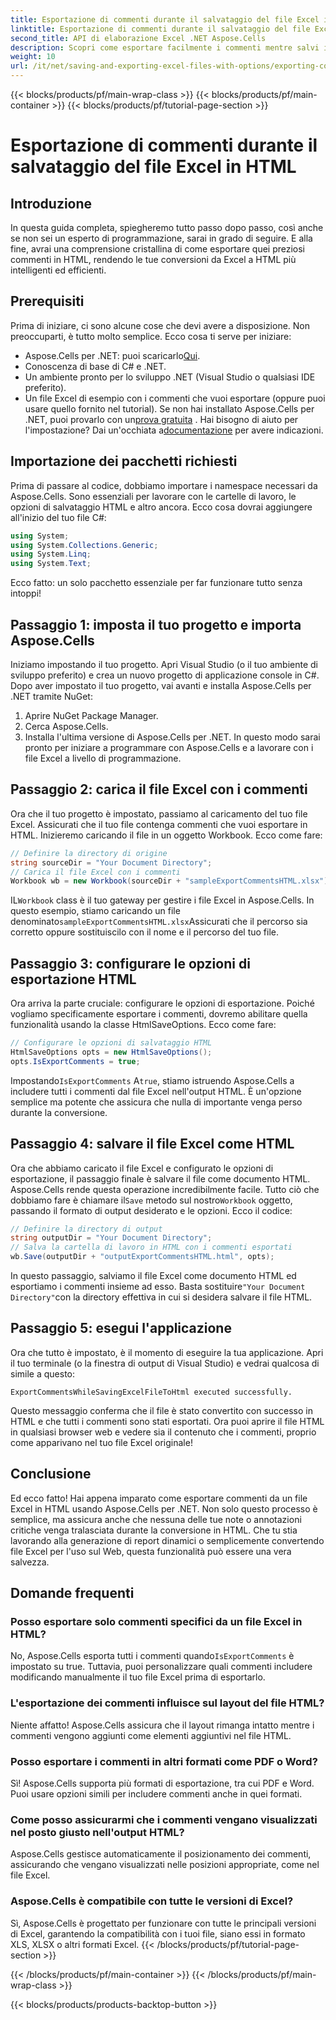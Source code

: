 ```yaml
---
title: Esportazione di commenti durante il salvataggio del file Excel in HTML
linktitle: Esportazione di commenti durante il salvataggio del file Excel in HTML
second_title: API di elaborazione Excel .NET Aspose.Cells
description: Scopri come esportare facilmente i commenti mentre salvi i file Excel in HTML usando Aspose.Cells per .NET. Segui questa guida passo passo per conservare le annotazioni.
weight: 10
url: /it/net/saving-and-exporting-excel-files-with-options/exporting-comments/
---
```


{{< blocks/products/pf/main-wrap-class >}}
{{< blocks/products/pf/main-container >}}
{{< blocks/products/pf/tutorial-page-section >}}

# Esportazione di commenti durante il salvataggio del file Excel in HTML

## Introduzione
In questa guida completa, spiegheremo tutto passo dopo passo, così anche se non sei un esperto di programmazione, sarai in grado di seguire. E alla fine, avrai una comprensione cristallina di come esportare quei preziosi commenti in HTML, rendendo le tue conversioni da Excel a HTML più intelligenti ed efficienti.
## Prerequisiti
Prima di iniziare, ci sono alcune cose che devi avere a disposizione. Non preoccuparti, è tutto molto semplice. Ecco cosa ti serve per iniziare:
-  Aspose.Cells per .NET: puoi scaricarlo[Qui](https://releases.aspose.com/cells/net/).
- Conoscenza di base di C# e .NET.
- Un ambiente pronto per lo sviluppo .NET (Visual Studio o qualsiasi IDE preferito).
- Un file Excel di esempio con i commenti che vuoi esportare (oppure puoi usare quello fornito nel tutorial).
 Se non hai installato Aspose.Cells per .NET, puoi provarlo con un[prova gratuita](https://releases.aspose.com/) . Hai bisogno di aiuto per l'impostazione? Dai un'occhiata a[documentazione](https://reference.aspose.com/cells/net/) per avere indicazioni.
## Importazione dei pacchetti richiesti
Prima di passare al codice, dobbiamo importare i namespace necessari da Aspose.Cells. Sono essenziali per lavorare con le cartelle di lavoro, le opzioni di salvataggio HTML e altro ancora. Ecco cosa dovrai aggiungere all'inizio del tuo file C#:
```csharp
using System;
using System.Collections.Generic;
using System.Linq;
using System.Text;
```
Ecco fatto: un solo pacchetto essenziale per far funzionare tutto senza intoppi!
## Passaggio 1: imposta il tuo progetto e importa Aspose.Cells
Iniziamo impostando il tuo progetto. Apri Visual Studio (o il tuo ambiente di sviluppo preferito) e crea un nuovo progetto di applicazione console in C#. Dopo aver impostato il tuo progetto, vai avanti e installa Aspose.Cells per .NET tramite NuGet:
1. Aprire NuGet Package Manager.
2. Cerca Aspose.Cells.
3. Installa l'ultima versione di Aspose.Cells per .NET.
In questo modo sarai pronto per iniziare a programmare con Aspose.Cells e a lavorare con i file Excel a livello di programmazione.
## Passaggio 2: carica il file Excel con i commenti
Ora che il tuo progetto è impostato, passiamo al caricamento del tuo file Excel. Assicurati che il tuo file contenga commenti che vuoi esportare in HTML. Inizieremo caricando il file in un oggetto Workbook.
Ecco come fare:
```csharp
// Definire la directory di origine
string sourceDir = "Your Document Directory";
// Carica il file Excel con i commenti
Workbook wb = new Workbook(sourceDir + "sampleExportCommentsHTML.xlsx");
```
 IL`Workbook` class è il tuo gateway per gestire i file Excel in Aspose.Cells. In questo esempio, stiamo caricando un file denominato`sampleExportCommentsHTML.xlsx`Assicurati che il percorso sia corretto oppure sostituiscilo con il nome e il percorso del tuo file.
## Passaggio 3: configurare le opzioni di esportazione HTML
Ora arriva la parte cruciale: configurare le opzioni di esportazione. Poiché vogliamo specificamente esportare i commenti, dovremo abilitare quella funzionalità usando la classe HtmlSaveOptions.
Ecco come fare:
```csharp
// Configurare le opzioni di salvataggio HTML
HtmlSaveOptions opts = new HtmlSaveOptions();
opts.IsExportComments = true;
```
 Impostando`IsExportComments` A`true`, stiamo istruendo Aspose.Cells a includere tutti i commenti dal file Excel nell'output HTML. È un'opzione semplice ma potente che assicura che nulla di importante venga perso durante la conversione.
## Passaggio 4: salvare il file Excel come HTML
 Ora che abbiamo caricato il file Excel e configurato le opzioni di esportazione, il passaggio finale è salvare il file come documento HTML. Aspose.Cells rende questa operazione incredibilmente facile. Tutto ciò che dobbiamo fare è chiamare il`Save` metodo sul nostro`Workbook` oggetto, passando il formato di output desiderato e le opzioni.
Ecco il codice:
```csharp
// Definire la directory di output
string outputDir = "Your Document Directory";
// Salva la cartella di lavoro in HTML con i commenti esportati
wb.Save(outputDir + "outputExportCommentsHTML.html", opts);
```
 In questo passaggio, salviamo il file Excel come documento HTML ed esportiamo i commenti insieme ad esso. Basta sostituire`"Your Document Directory"`con la directory effettiva in cui si desidera salvare il file HTML.
## Passaggio 5: esegui l'applicazione
Ora che tutto è impostato, è il momento di eseguire la tua applicazione. Apri il tuo terminale (o la finestra di output di Visual Studio) e vedrai qualcosa di simile a questo:
```plaintext
ExportCommentsWhileSavingExcelFileToHtml executed successfully.
```
Questo messaggio conferma che il file è stato convertito con successo in HTML e che tutti i commenti sono stati esportati. Ora puoi aprire il file HTML in qualsiasi browser web e vedere sia il contenuto che i commenti, proprio come apparivano nel tuo file Excel originale!
## Conclusione
Ed ecco fatto! Hai appena imparato come esportare commenti da un file Excel in HTML usando Aspose.Cells per .NET. Non solo questo processo è semplice, ma assicura anche che nessuna delle tue note o annotazioni critiche venga tralasciata durante la conversione in HTML. Che tu stia lavorando alla generazione di report dinamici o semplicemente convertendo file Excel per l'uso sul Web, questa funzionalità può essere una vera salvezza.
## Domande frequenti
### Posso esportare solo commenti specifici da un file Excel in HTML?  
No, Aspose.Cells esporta tutti i commenti quando`IsExportComments` è impostato su true. Tuttavia, puoi personalizzare quali commenti includere modificando manualmente il tuo file Excel prima di esportarlo.
### L'esportazione dei commenti influisce sul layout del file HTML?  
Niente affatto! Aspose.Cells assicura che il layout rimanga intatto mentre i commenti vengono aggiunti come elementi aggiuntivi nel file HTML.
### Posso esportare i commenti in altri formati come PDF o Word?  
Sì! Aspose.Cells supporta più formati di esportazione, tra cui PDF e Word. Puoi usare opzioni simili per includere commenti anche in quei formati.
### Come posso assicurarmi che i commenti vengano visualizzati nel posto giusto nell'output HTML?  
Aspose.Cells gestisce automaticamente il posizionamento dei commenti, assicurando che vengano visualizzati nelle posizioni appropriate, come nel file Excel.
### Aspose.Cells è compatibile con tutte le versioni di Excel?  
Sì, Aspose.Cells è progettato per funzionare con tutte le principali versioni di Excel, garantendo la compatibilità con i tuoi file, siano essi in formato XLS, XLSX o altri formati Excel.
{{< /blocks/products/pf/tutorial-page-section >}}

{{< /blocks/products/pf/main-container >}}
{{< /blocks/products/pf/main-wrap-class >}}

{{< blocks/products/products-backtop-button >}}
